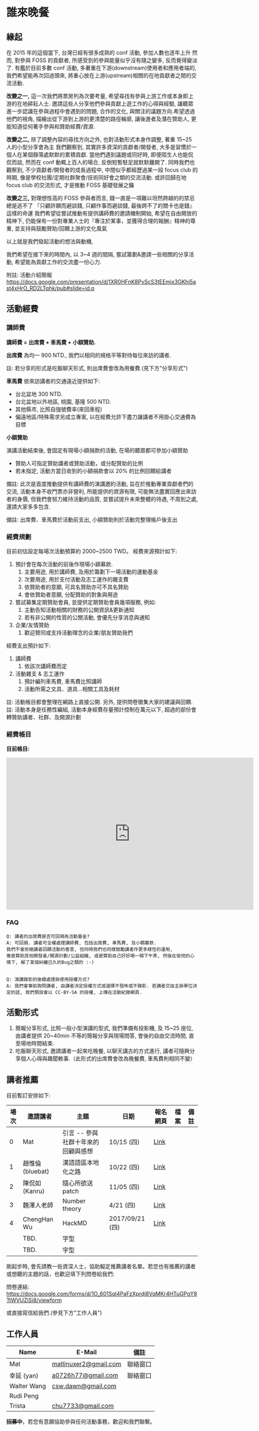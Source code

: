 # 誰來晚餐

<!--
本計畫想記錄及提倡台灣在地軟體開發的階段與發展，邀請原創開發者來分享開發經驗與技巧；持續貢獻者長期維護專案的耐心與心得，讓前輩與後進間有交流的機會，並使開發的能量能夠長期而持續不斷地累積。
-->

## 緣起

在 2015 年的這個當下, 台灣已經有很多成熟的 conf 活動, 參加人數也逐年上升
然而, 對參與 FOSS 的貢獻者, 所感受到的參與能量似乎沒有隨之變多, 反而覺得變淡了.
有鑑於目前多數 conf 活動, 多著重在下游(downstream)使用者和應用者端的,
我們希望能再次回過頭來, 將重心放在上游(upstream)相關的在地貢獻者之間的交流活動.

**改變之一,**
這一次我們將票房列為次要考量, 希望尋找有參與上游工作或本身即上游的在地耕耘人士. 邀請這些人分享他們參與貢獻上遊工作的心得與經驗, 讓聽眾進一步認識在參與過程中會遇到的問題, 合作的文化, 與關注的議題方向.希望透過他們的視角, 描繪出從下游到上游的更清楚的路徑輪廓, 讓後進者及潛在贊助人, 更能知道從何著手參與和贊助經費/資源.

**改變之二,**
除了調整內容的尋找方向之外, 也對活動形式本身作調整, 著重 15~25 人的小型分享會為主
我們觀察到, 其實許多資深的貢獻者/開發者, 大多是習慣於一個人在某個靜落處默默的累積貢獻.
當他們遇到議題或同好時, 即便陌生人也能侃侃而談, 然而在 conf 動輒上百人的場合, 反倒短暫駐足就默默離開了.
同時我們也觀察到, 不少貢獻者/開發者的成長過程中, 中間似乎都經歷過某一段 focus club 的時期, 像是學校社團/定期社群聚會/技術同好會之類的交流活動.
或許回歸在地 focus club 的交流形式, 才是推動 FOSS 基礎發展之鑰

**改變之三,**
對理想性高的 FOSS 參與者而言, 錢一直是一項難以坦然跨越的的禁忌
總是逃不了 『只顧許願而避談錢, 只顧作事而避談錢, 最後跨不了的關卡也是錢』 這樣的命運
我們希望從嘗試推動有提供講師費的邀請機制開始, 希望在自由開放的精神下, 仍能保有一份對專業人士的『專注於某事，並獲得合理的報酬』精神的尊重, 並支持與鼓勵贊助/回饋上游的文化風氣

以上就是我們發起活動的想法與動機,

我們希望在接下來的時間內, 以 3~4 週的間隔, 嘗試籌劃&邀請一些相關的分享活動, 希望能為貢獻工作的交流盡一份心力.

附註: 活動介紹簡報 <https://docs.google.com/presentation/d/1XR0HFnK8PvScS3tEEmix3GKhi5ast4xHrO_RD2LTqhk/pub#slide=id.p>

## 活動經費


### 講師費

**講師費 = 出席費 + 車馬費 + 小額贊助.**

**出席費**
為均一 900 NTD., 我們以相同的規格平等對待每位來訪的講者.

註: 若分享的形式是吃飯聊天形式, 則出席費會改為用餐費.(見下方"分享形式")

**車馬費**
依來訪講者的交通遠近提供如下:
* 台北盆地 300 NTD.
* 台北盆地以外地區, 桃園, 基隆 500 NTD.
* 其他縣市, 比照自強號費率(來回車程)
* 偏遠地區/特殊需求另成立專案, 以在經費允許下盡力讓講者不用掛心交通費為目標

**小額贊助**

演講活動結束後, 會固定有現場小額捐款的活動, 在場的聽眾都可參加小額贊助

* 贊助人可指定贊助講者或贊助活動，或分配贊助的比例
* 若未指定, 活動方當日收到的小額捐款會以 20% 的比例回饋給講者

備註: 此次是首度推動提供有講師費的演講邀約活動, 旨在於推動專業貢獻者們的交流, 活動本身不收門票亦非營利, 所能提供的資源有限, 可能無法盡實回應出來訪者的身價, 但我們會努力維持活動的品質, 並嘗試提升未來整體的待遇, 不周到之處, 還請大家多多包含.

備註: 出席費、車馬費於活動前支出, 小額贊助則於活動完整理帳戶後支出

### 經費規劃

目前初估設定每場次活動預算約 2000~2500 TWD。
經費來源預計如下:

1. 預計會在每次活動的前後作現場小額募款.
    1. 主要用途, 用於講師費, 及用於籌劃下一場活動的運動基金
    2. 次要用途, 用於支付活動及志工運作的雜支費
    3. 依贊助者的意願, 可具名贊助亦可不具名贊助
    4. 會依贊助者意願, 分配贊助的對象與用途
2. 嘗試募集定期贊助會員, 並提供定期贊助會員幾項服務, 例如:
    1. 主動告知活動相關的財務的公開資訊&更新通知
    2. 若有非公開的性質的公關活動, 會優先分享消息與通知
3. 企業/友情贊助
    1. 歡迎贊同或支持活動理念的企業/朋友贊助我們

經費支出預計如下:

1. 講師費
    1. 依該次講師費而定
2. 活動雜支 & 志工運作
    1. 預計編列車馬費, 車馬費比照講師
    2. 活動所需之文具、道具...相關工具及耗材

註: 活動帳目都會整理在網路上直接公開. 另外, 提供問卷徵集大家的建議與回饋.
註: 活動本身是任務性編組, 活動本身經費存量預計控制在萬元以下, 超過的部份會轉贊助講者、社群、及開源計劃

### 經費帳目

**目前帳目:**

<iframe width='650' height='400' frameborder='0' src='https://docs.google.com/spreadsheets/d/1MbB1jthJ7NJPmF0aNED-wxyRVsD9LZz6a5G81A7r4M8/pubhtml?gid=1998633992&amp;single=true&amp;widget=true&amp;headers=false'></iframe>


### FAQ

```
Q: 講者的出席費是否可回捐為活動基金?
A: 可回捐. 講者可全權處理講師費, 包括出席費, 車馬費, 及小額募款.
我們不會拒絕講者回饋活動的善意, 但同時我們也同樣鼓勵講者作更多樣性的運用,
像是贊助其他開發者/開源計劃/公益組織, 或是贊助自己好好喝一頓下午茶, 然後在愉悦的心情下, 解了某個糾纏已久的Bug之類的 :-)


Q: 演講錄影的後續處理與使用授權方式?
A: 我們會事前詢問講者, 由講者決定授權方式或選擇不發佈或不錄影. 若講者交由主辦單位決定的話, 我們預設會以 CC-BY-SA 的授權, 上傳在活動紀錄網頁.
```

## 活動形式


1. 簡報分享形式, 比照一般小型演講的型式, 我們準備有投影機, 及 15~25 座位, 由講者提供 20~40min 不等的簡報分享與現場問答, 會後的自由交流時間, 直至場地時間結束.
2. 吃飯聊天形式, 邀請講者一起來吃晚餐, 以聊天講古的方式進行, 講者可隨興分享個人心得與趣聞軼事.（此形式的出席費會改為晚餐費, 車馬費則相同不變）

## 講者推薦


目前暫訂安排如下:

| 場次 | 邀請講者         | 主題                               | 日期            | 報名網頁                                                                  | 檔案 | 備註 |
| ---- | ---------------- | ---------------------------------- | --------------- | ------------------------------------------------------------------------- | ---- | ---- |
| 0    | Mat              | 引言 -- 參與社群十年來的回顧與感想 | 10/15 (四)      | [Link](http://www.hackingthursday.org/whoscoming2dinner151015)            |      |      |
| 1    | 趙惟倫 (bluebat) | 漢語語區本地化之路                 | 10/22 (四)      | [Link](http://www.hackingthursday.org/whoscoming2dinner-01)               |      |      |
| 2    | 陳侃如 (Kanru)   | 隨心所欲送 patch                   | 11/05 (四)      | [Link](http://www.hackingthursday.org/whoscoming2dinner-02)               |      |      |
| 3    | 魏澤人老師       | Number theory                      | 4/21 (四)       | [Link](https://www.facebook.com/events/803160153122946/?active_tab=posts) |      |      |
| 4    | ChengHan Wu      | HackMD                             | 2017/09/21 (四) | [Link](https://www.meetup.com/hackingthursday/events/243011478/)          |      |      |
|      | TBD.             | 字型                               |                 |                                                                           |      |      |
|      | TBD.             | 字型                               |                 |                                                                           |      |      |


剛起步時, 會先請教一些資深人士，協助擬定推薦講者名單。若您也有推薦的講者或想聽的主題的話，也歡迎填下列問卷給我們:

問卷連結: <https://docs.google.com/forms/d/1O_601Sql4PaFzXprdj8VqMKr4HTuGPgY8TtWVUZiSi8/viewform>

或直接寫信給我們.(參見下方"工作人員")


## 工作人員


| Name        | E-Mail                | 備註     |
| ----------- | --------------------- | -------- |
| Mat         | matlinuxer2@gmail.com | 聯絡窗口 |
| 幸延 (yan)  | a0726h77@gmail.com    | 聯絡窗口 |
| Walter Wang | csw.dawn@gmail.com    |          |
| Rudi Peng   |                       |          |
| Trista      | chu7733@gmail.com     |          |

**~~招募中~~**，若您有意願協助參與任何活動事務，歡迎和我們聯繫。
